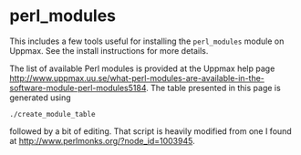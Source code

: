 # perl_modules

This includes a few tools useful for installing the `perl_modules` module on Uppmax.  See the install instructions for more details.

The list of available Perl modules is provided at the Uppmax help page
<http://www.uppmax.uu.se/what-perl-modules-are-available-in-the-software-module-perl-modules5184>.
The table presented in this page is generated using

    ./create_module_table

followed by a bit of editing.  That script is heavily modified from one I found
at <http://www.perlmonks.org/?node_id=1003945>.

